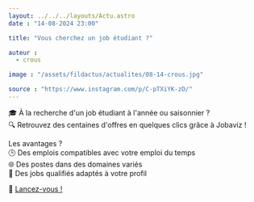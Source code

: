 ```yaml
---
layout: ../../../layouts/Actu.astro
date : "14-08-2024 23:00"

title: "Vous cherchez un job étudiant ?"

auteur :
  - crous

image : "/assets/fildactus/actualites/08-14-crous.jpg"

source : "https://www.instagram.com/p/C-pTXiYK-zD/"
---
```


🎓 À la recherche d'un job étudiant à l'année ou saisonnier ?  
🔍 Retrouvez des centaines d'offres en quelques clics grâce à Jobaviz !

Les avantages ?  
🕒 Des emplois compatibles avec votre emploi du temps  
🌐 Des postes dans des domaines variés  
🎯 Des jobs qualifiés adaptés à votre profil

🚀 [Lancez-vous !](https://www.jobaviz.fr/)